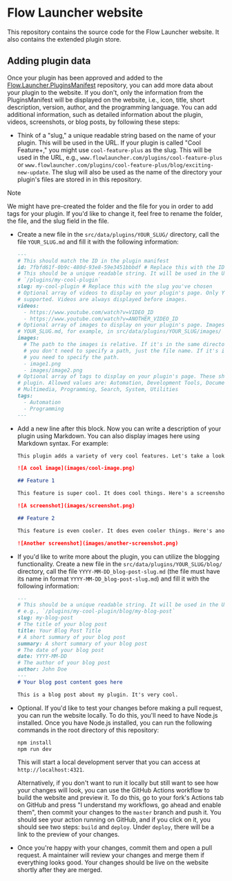 # Flow Launcher website

This repository contains the source code for the Flow Launcher website. It also contains the extended plugin store.

## Adding plugin data

Once your plugin has been approved and added to
the [Flow.Launcher.PluginsManifest](https://github.com/Flow-Launcher/Flow.Launcher.PluginsManifest/) repository, you can
add more data about your plugin to the website. If you don't, only the information from the PluginsManifest will be
displayed on the website, i.e., icon, title, short description, version, author, and the programming language. You can
add additional information, such as detailed information about the plugin, videos, screenshots, or blog posts, by
following these steps:

* Think of a "slug," a unique readable string based on the name of your plugin. This will be used in the URL. If your
  plugin is called "Cool Feature+," you might use `cool-feature-plus` as the slug. This will be used in the URL, e.g.,
  `www.flowlauncher.com/plugins/cool-feature-plus` or
  `www.flowlauncher.com/plugins/cool-feature-plus/blog/exciting-new-update`. The slug will also be used as the name of
  the directory your plugin's files are stored in in this repository.
> [!NOTE]
> We might have pre-created the folder and the file for you in order to add tags for your plugin. If you'd like to
> change it, feel free to rename the folder, the file, and the slug field in the file.
* Create a new file in the `src/data/plugins/YOUR_SLUG/` directory, call the file `YOUR_SLUG.md` and fill it with the
  following information:
  ```markdown
  ---
  # This should match the ID in the plugin manifest
  id: 7fbfd61f-0b9c-480d-93e8-59e3451bbbdf # Replace this with the ID of your plugin
  # This should be a unique readable string. It will be used in the URL, e.g.,
  # `/plugins/my-cool-plugin`
  slug: my-cool-plugin # Replace this with the slug you've chosen
  # Optional array of videos to display on your plugin's page. Only YouTube links are
  # supported. Videos are always displayed before images.
  videos:
    - https://www.youtube.com/watch?v=VIDEO_ID
    - https://www.youtube.com/watch?v=ANOTHER_VIDEO_ID
  # Optional array of images to display on your plugin's page. Images should be stored near 
  # YOUR_SLUG.md, for example, in src/data/plugins/YOUR_SLUG/images/
  images:
    # The path to the images is relative. If it's in the same directory as the .md file,
    # you don't need to specify a path, just the file name. If it's in a subdirectory,
    # you need to specify the path.
    - image1.png
    - images/image2.png
  # Optional array of tags to display on your plugin's page. These should be relevant to your
  # plugin. Allowed values are: Automation, Development Tools, Documentation, Gaming, 
  # Multimedia, Programming, Search, System, Utilities
  tags:
    - Automation
    - Programming
  ---
  ```
* Add a new line after this block. Now you can write a description of your plugin using Markdown. You can also display
  images here using Markdown syntax. For example:
  ```markdown
  This plugin adds a variety of very cool features. Let's take a look at them!

  ![A cool image](images/cool-image.png)

  ## Feature 1

  This feature is super cool. It does cool things. Here's a screenshot:

  ![A screenshot](images/screenshot.png)

  ## Feature 2

  This feature is even cooler. It does even cooler things. Here's another screenshot:

  ![Another screenshot](images/another-screenshot.png)
  ```
* If you'd like to write more about the plugin, you can utilize the blogging functionality. Create a new file in the
  `src/data/plugins/YOUR_SLUG/blog/` directory, call the file `YYYY-MM-DD_blog-post-slug.md` (the file must have its
  name in format `YYYY-MM-DD_blog-post-slug.md`) and fill it with the following information:
  ```markdown
  ---
  # This should be a unique readable string. It will be used in the URL,
  # e.g., `/plugins/my-cool-plugin/blog/my-blog-post`
  slug: my-blog-post
  # The title of your blog post
  title: Your Blog Post Title
  # A short summary of your blog post
  summary: A short summary of your blog post
  # The date of your blog post
  date: YYYY-MM-DD
  # The author of your blog post
  author: John Doe
  ---
  # Your blog post content goes here

  This is a blog post about my plugin. It's very cool.
  ```

* Optional. If you'd like to test your changes before making a pull request, you can run the website locally. To do
  this, you'll need to have Node.js installed. Once you have Node.js installed, you can run the following commands in
  the root directory of this repository:
  ```bash
  npm install
  npm run dev
  ```
  This will start a local development server that you can access at `http://localhost:4321`.

  Alternatively, if you don't want to run it locally but still want to see how your changes will look, you can use the
  GitHub Actions workflow to build the website and preview it. To do this, go to your fork's Actions tab on GitHub and
  press "I understand my workflows, go ahead and enable them", then commit your changes to the `master` branch and push
  it. You should see your action running on GitHub, and if you click on it, you should see two steps: `build` and
  `deploy`. Under `deploy`, there will be a link to the preview of your changes.

* Once you're happy with your changes, commit them and open a pull request. A maintainer will review your changes and
  merge them if everything looks good. Your changes should be live on the website shortly after they are merged.
